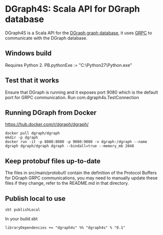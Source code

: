 # DGraph4S: Scala API for DGraph database

DGraph4S is a Scala API for the [DGraph graph database](https://dgraph.io/), it uses [GRPC](https://grpc.io/) to communicate with the DGraph database.

## Windows build

Requires Python 2.
PB.pythonExe := "C:\\Python27\\Python.exe"

## Test that it works

Ensure that DGraph is running and it exposes port 9080 which is the default port for GRPC communication. Run com.dgraph4s.TestConnection

## Running DGraph from Docker

https://hub.docker.com/r/dgraph/dgraph/

~~~~
docker pull dgraph/dgraph
mkdir -p dgraph
docker run -it -p 8080:8080 -p 9080:9080 -v dgraph:/dgraph --name dgraph dgraph/dgraph dgraph --bindall=true --memory_mb 2048
~~~~

## Keep protobuf files up-to-date

The files in src/main/protobuf/ contain the definition of the Protocol Buffers for DGraph GRPC communications, you may need to manually update these files if they change, refer to the README.md in that directory.

## Publish local to use

~~~~
sbt publishLocal
~~~~

In your build.sbt

~~~~
libraryDependencies += "dgraph4s" %% "dgraph4s" % "0.1"
~~~~

